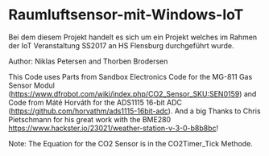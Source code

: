 # Raumluftsensor-mit-Windows-IoT
Bei dem diesem Projekt handelt es sich um ein Projekt welches im Rahmen der IoT Veranstaltung SS2017 an HS Flensburg durchgeführt wurde.


 Author: Niklas Petersen and Thorben Brodersen
           
 This Code uses Parts from Sandbox Electronics Code for the MG-811 Gas Sensor Modul (https://www.dfrobot.com/wiki/index.php/CO2_Sensor_SKU:SEN0159) and Code from Máté Horváth for the ADS1115 16-bit ADC (https://github.com/horvathm/ads1115-16bit-adc).
 And a big Thanks to Chris Pietschmann for his great work with the BME280 https://www.hackster.io/23021/weather-station-v-3-0-b8b8bc!


Note:    The Equation for the CO2 Sensor is in the CO2Timer_Tick Methode. 
